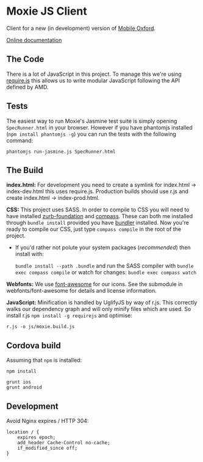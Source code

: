 Moxie JS Client
===============

Client for a new (in development) version of [Mobile Oxford](http://m.ox.ac.uk).

[Online documentation](https://moxie-js-client.readthedocs.org)

The Code
--------

There is a lot of JavaScript in this project. To manage this we're using [require.js](http://requirejs.org/) this allows us to write modular JavaScript following the API defined by AMD.

Tests
-----

The easiest way to run Moxie's Jasmine test suite is simply opening `SpecRunner.html` in your browser. However if you have phantomjs installed (`npm install phantomjs -g`) you can run the tests with the following command:

    phantomjs run-jasmine.js SpecRunner.html

The Build
---------

**index.html:** For development you need to create a symlink for index.html -> index-dev.html this uses require.js. Production builds should use r.js and create index.html -> index-prod.html.

**CSS:** This project uses SASS. In order to compile to CSS you will need to have installed [zurb-foundation](http://foundation.zurb.com/) and [compass](http://compass-style.org/install/). These can both me installed through `bundle install` provided you have [bundler](http://gembundler.com/) installed. Now you're ready to compile our CSS, just type `compass compile` in the root of the project.
 - If you'd rather not polute your system packages (*recommended*) then install with:

   ``bundle install --path .bundle`` and run the SASS compiler with ``bundle exec compass compile`` or watch for changes: ``bundle exec compass watch``

**Webfonts:** We use [font-awesome](http://fortawesome.github.io/Font-Awesome/) for our icons. See the submodule in webfonts/font-awesome for details and license information.

**JavaScript:** Minification is handled by UglifyJS by way of r.js. This correctly walks our dependency graph and will only minify files which are used. So install r.js `npm install -g requirejs` and optimise:

    r.js -o js/moxie.build.js

Cordova build
--------------
Assuming that `npm` is installed:
```
npm install
```
```
grunt ios
grunt android
```

Development
-----------

Avoid Nginx expires / HTTP 304:

	location / {
    	expires epoch;
    	add_header Cache-Control no-cache;
    	if_modified_since off;
	}

